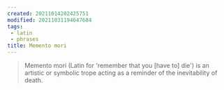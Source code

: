 ```yaml
---
created: 20211014202425751
modified: 20211031194647684
tags:
 - latin
 - phrases
title: Memento mori
---
```


> Memento mori (Latin for 'remember that you \[have to\] die') is an artistic or symbolic trope acting as a reminder of the inevitability of death.